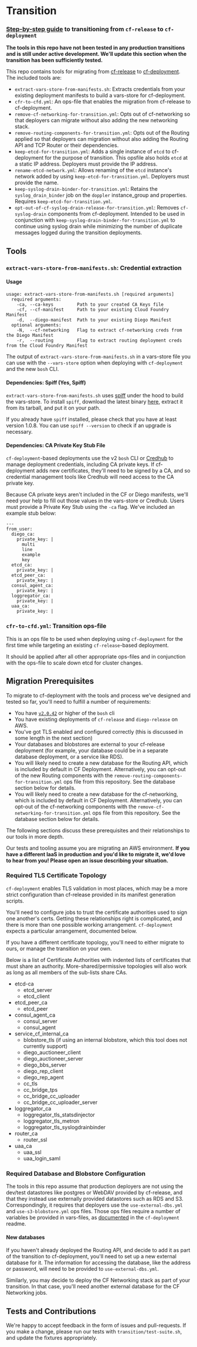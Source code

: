 # Transition
### [Step-by-step guide](how-to-transition.md) to transitioning from `cf-release` to `cf-deployment`

**The tools in this repo
have not been tested
in any production transitions
and is still under active development.
We'll update this section when the transition
has been sufficiently tested.**

This repo contains tools for migrating
from [cf-release](https://github.com/cloudfoundry/cf-release)
to [cf-deployment](https://github.com/cloudfoundry/cf-deployment).
The included tools are:
- `extract-vars-store-from-manifests.sh`: Extracts credentials from your existing deployment manifests
  to build a vars-store for cf-deployment.
- `cfr-to-cfd.yml`: An ops-file that enables the migration from cf-release to cf-deployment.
- `remove-cf-networking-for-transition.yml`: Opts out of cf-networking
  so that deployers can migrate without also adding the new networking stack.
- `remove-routing-components-for-transition.yml`: Opts out of the Routing applied
  so that deployers can migration without also adding the Routing API and TCP Router
  or their dependencies.
- `keep-etcd-for-transition.yml`: Adds a single instance
of `etcd`
to cf-deployment
for the purpose of transition.
This opsfile also holds `etcd` at a static IP address.
Deployers must provide the IP address.
- `rename-etcd-network.yml`: Allows renaming
of the `etcd`
instance's network
added by using `keep-etcd-for-transition.yml`.
Deployers must provide the name.
- `keep-syslog-drain-binder-for-transition.yml`: Retains the `syslog_drain_binder` job
on the `doppler` instance_group
and properties.
Requires `keep-etcd-for-transition.yml`.
- `opt-out-of-cf-syslog-drain-release-for-transition.yml`: Removes `cf-syslog-drain` components
from cf-deployment.  Intended to be used in conjunction with `keep-syslog-drain-binder-for-transition.yml`
to continue using syslog drain
while minimizing the number of duplicate messages logged
during the transition deployments.

## Tools

### `extract-vars-store-from-manifests.sh`: Credential extraction

#### Usage
```
usage: extract-vars-store-from-manifests.sh [required arguments]
  required arguments:
    -ca, --ca-keys         Path to your created CA Keys file
    -cf, --cf-manifest     Path to your existing Cloud Foundry Manifest
    -d,  --diego-manifest  Path to your existing Diego Manifest
  optional arguments:
    -N,  --cf-networking   Flag to extract cf-networking creds from the Diego Manifest
    -r,  --routing         Flag to extract routing deployment creds from the Cloud Foundry Manifest
```
The output of `extract-vars-store-from-manifests.sh`
in a vars-store file you can use
with the `--vars-store` option
when deploying with `cf-deployment`
and the new `bosh` CLI.

#### Dependencies: Spiff (Yes, Spiff)
`extract-vars-store-from-manifests.sh` uses [spiff](https://github.com/cloudfoundry-incubator/spiff)
under the hood to build the vars-store.
To install `spiff`,
download the latest binary [here][spiff-releases],
extract it from its tarball,
and put it on your path.

If you already have `spiff` installed,
please check that you have at least version 1.0.8.
You can use `spiff --version` to check
if an upgrade is necessary.

#### <a id="ca-keys"></a> Dependencies: CA Private Key Stub File
`cf-deployment`-based deployments use
the v2 `bosh` CLI or [Credhub](https://github.com/cloudfoundry-incubator/credhub)
to manage deployment credentials,
including CA private keys.
If cf-deployment adds new certificates,
they'll need to be signed by a CA,
and so credential management tools like Credhub
will need access to the CA private key.

Because CA private keys aren't included in the CF or Diego manifests,
we'll need your help to fill out those values in the vars-store or Credhub.
Users must provide a Private Key Stub using the `-ca` flag.
We've included an example stub below:

```
---
from_user:
  diego_ca:
    private_key: |
      multi
      line
      example
      key
  etcd_ca:
    private_key: |
  etcd_peer_ca:
    private_key: |
  consul_agent_ca:
    private_key: |
  loggregator_ca:
    private_key: |
  uaa_ca:
    private_key: |
```

### `cfr-to-cfd.yml`: Transition ops-file
This is an ops file
to be used when deploying using `cf-deployment`
for the first time
while targeting an existing `cf-release`-based deployment.

It should be applied after
all other appropriate ops-files
and in conjunction with the ops-file
to scale down etcd for cluster changes.

## <a id="prerequisites"></a> Migration Prerequisites
To migrate to cf-deployment
with the tools and process we've designed and tested
so far,
you'll need to fulfill a number of requirements:
- You have [`v2.0.42`](https://github.com/cloudfoundry/bosh-cli/releases/tag/v2.0.42)
or higher of the `bosh` cli
- You have existing deployments of
  `cf-release`
  and
  `diego-release` on AWS.
- You've got TLS enabled and configured correctly
  (this is discussed in some length in the next section)
- Your databases and blobstores are external to your cf-release deployment
  (for example, your database could be in a separate database deployment, or a service like RDS).
- You will likely need
  to create a new database
  for the Routing API,
  which is included by default in CF Deployment.
  Alternatively, you can opt-out of the new Routing components
  with the `remove-routing-components-for-transition.yml`
  ops file from this repository. See the database section below for details.
- You will likely need
  to create a new database
  for the cf-networking,
  which is included by default in CF Deployment.
  Alternatively, you can opt-out of the cf-networking components
  with the `remove-cf-networking-for-transition.yml`
  ops file from this repository. See the database section below for details.

The following sections discuss these prerequisites
and their relationships to our tools
in more depth.

Our tests and tooling
assume you are migrating an AWS environment.
**If you have a different IaaS in production
and you'd like to migrate it,
we'd love to hear from you!
Please open an issue describing your situation.**

### Required TLS Certificate Topology
`cf-deployment` enables TLS validation
in most places,
which may be a more strict configuration
than cf-release provided in its manifest generation scripts.

You'll need to configure jobs
to trust the certificate authorities
used to sign one another's certs.
Getting these relationships right is complicated,
and there is more than one possible working arrangement.
`cf-deployment` expects a particular arrangement,
documented below.

If you have a different certificate topology,
you'll need to either migrate to ours,
or manage the transition on your own.

Below is a list of Certificate Authorities
with indented lists of certificates
that must share an authority.
More-shared/permissive topologies will also work
as long as all members of the sub-lists share CAs.

- etcd-ca
  - etcd_server
  - etcd_client
- etcd_peer_ca
  - etcd_peer
- consul_agent_ca
  - consul_server
  - consul_agent
- service_cf_internal_ca
  - blobstore_tls
  (if using an internal blobstore,
  which this tool does not currently support)
  - diego_auctioneer_client
  - diego_auctioneer_server
  - diego_bbs_server
  - diego_rep_client
  - diego_rep_agent
  - cc_tls
  - cc_bridge_tps
  - cc_bridge_cc_uploader
  - cc_bridge_cc_uploader_server
- loggregator_ca
  - loggregator_tls_statsdinjector
  - loggregator_tls_metron
  - loggregator_tls_syslogdrainbinder
- router_ca
  - router_ssl
- uaa_ca
  - uaa_ssl
  - uaa_login_saml

### Required Database and Blobstore Configuration
The tools in this repo assume that
production deployers are not using the dev/test datastores
like postgres or WebDAV
provided by cf-release,
and that they instead use externally provided datastores
such as RDS and S3.
Correspondingly,
it requires that deployers use
the `use-external-dbs.yml` and `use-s3-blobstore.yml` ops files.
Those ops files require a number of variables
be provided in vars-files,
as [documented][cf-d-ops-files-list] in the `cf-deployment` readme.

#### New databases
If you haven't already deployed the Routing API,
and decide to add it as part of the transition to cf-deployment,
you'll need to set up a new external database for it.
The information for accessing the database,
like the address or password,
will need to be provided to `use-external-dbs.yml`.

Similarly,
you may decide to deploy the CF Networking stack
as part of your transition.
In that case, you'll need another external database for the CF Networking jobs.

## Tests and Contributions
We're happy to accept feedback
in the form of issues and pull-requests.
If you make a change,
please run our tests
with `transition/test-suite.sh`,
and update the fixtures appropriately.

[spiff-releases]: https://github.com/cloudfoundry-incubator/spiff/releases
[cf-d-ops-files-list]: https://github.com/cloudfoundry/cf-deployment/blob/master/README.md#ops-files

